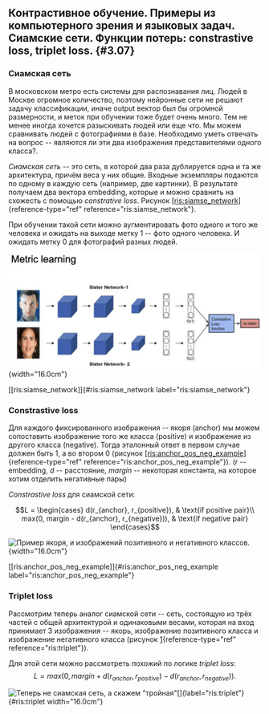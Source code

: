 Контрастивное обучение. Примеры из компьютерного зрения и языковых задач. Сиамские сети. Функции потерь: constrastive loss, triplet loss. {#3.07}
-----------------------------------------------------------------------------------------------------------------------------------------

### Сиамская сеть

В московском метро есть системы для распознавания лиц. Людей в Москве
огромное количество, поэтому нейронные сети не решают задачу
классификации, иначе output вектор был бы огромной размерности, и меток
при обучении тоже будет очень много. Тем не менее иногда хочется
разыскивать людей или еще что. Мы можем сравнивать людей с фотографиями
в базе. Необходимо уметь отвечать на вопрос -- являются ли эти два
изображения представителями одного класса?.

*Сиамская сеть* -- это сеть, в которой два раза дублируется одна и та же
архитектура, причём веса у них общие. Входные экземпляры подаются по
одному в каждую сеть (например, две картинки). В результате получаем два
вектора embedding, которые и можно сравнить на схожесть с помощью
*constrative loss*.
Рисунок [\[ris:siamse\_network\]](#ris:siamse_network){reference-type="ref"
reference="ris:siamse_network"}.

При обучении такой сети можно аугментировать фото одного и того же
человека и ожидать на выходе метку 1 -- фото одного человека. И ожидать
метку 0 для фотографий разных людей.

![Сиамская нейронная сеть.](images/siamse_network.png){width="16.0cm"}

[\[ris:siamse\_network\]]{#ris:siamse_network
label="ris:siamse_network"}

### Constrastive loss

Для каждого фиксированного изображения -- якоря (anchor) мы можем
сопоставить изображение того же класса (positive) и изображение из
другого класса (negative). Тогда эталонный ответ в первом случае должен
быть 1, а во втором 0
(рисунок [\[ris:anchor\_pos\_neg\_example\]](#ris:anchor_pos_neg_example){reference-type="ref"
reference="ris:anchor_pos_neg_example"}). ($r$ -- embedding, $d$ --
расстояние, $margin$ -- некоторая константа, на которое хотим отделить
негативные пары)

*Constrastive loss* для сиамской сети:

$$L =
\begin{cases}
d(r_{anchor}, r_{positive}), & \text{if positive pair}\\
max(0, margin - d(r_{anchor}, r_{negative})), & \text{if negative pair}
\end{cases}$$

![Пример якоря, и изображений позитивного и негативного
классов.](images/anchor_pos_neg_example.png){width="16.0cm"}

[\[ris:anchor\_pos\_neg\_example\]]{#ris:anchor_pos_neg_example
label="ris:anchor_pos_neg_example"}

### Triplet loss

Рассмотрим теперь аналог сиамской сети -- сеть, состоящую из трёх частей
с общей архитектурой и одинаковыми весами, которая на вход принимает $3$
изображения -- якорь, изображение позитивного класса и изображение
негативного класса (рисунок [1](#ris:triplet){reference-type="ref"
reference="ris:triplet"}).

Для этой сети можно рассмотреть похожий по логике *triplet loss*:
$$L = max(0, margin + d(r_{anchor}, r_{positive}) - d(r_{anchor}, r_{negative})).$$

![Теперь не сиамская сеть, а скажем
\"тройная\"[]{label="ris:triplet"}](images/triplet.png){#ris:triplet
width="16.0cm"}
